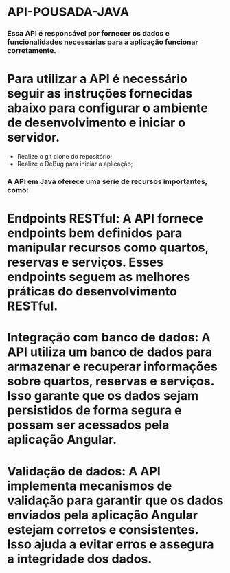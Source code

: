 # API-POUSADA-JAVA

### Essa API é responsável por fornecer os dados e funcionalidades necessárias para a aplicação funcionar corretamente.

# Para utilizar a API é necessário seguir as instruções fornecidas abaixo para configurar o ambiente de desenvolvimento e iniciar o servidor.

- Realize o git clone do repositório;
- Realize o DeBug para iniciar a aplicação;

### A API em Java oferece uma série de recursos importantes, como:

# Endpoints RESTful: A API fornece endpoints bem definidos para manipular recursos como quartos, reservas e serviços. Esses endpoints seguem as melhores práticas do desenvolvimento RESTful.

# Integração com banco de dados: A API utiliza um banco de dados para armazenar e recuperar informações sobre quartos, reservas e serviços. Isso garante que os dados sejam persistidos de forma segura e possam ser acessados pela aplicação Angular.

# Validação de dados: A API implementa mecanismos de validação para garantir que os dados enviados pela aplicação Angular estejam corretos e consistentes. Isso ajuda a evitar erros e assegura a integridade dos dados.